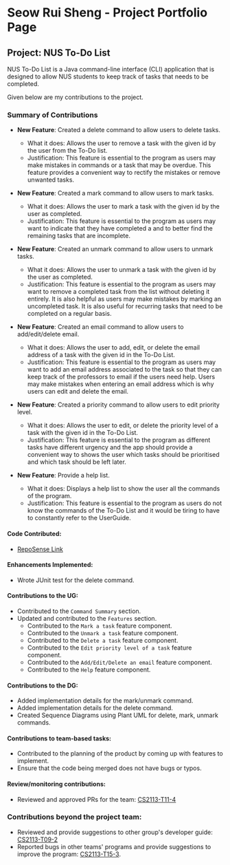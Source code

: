 # Seow Rui Sheng - Project Portfolio Page

## Project: NUS To-Do List
NUS To-Do List is a Java command-line interface (CLI) application that is designed to allow NUS students to keep track
of tasks that needs to be completed.

Given below are my contributions to the project.

### Summary of Contributions

- **New Feature**: Created a delete command to allow users to delete tasks. 
  - What it does: Allows the user to remove a task with the given id by the user from the To-Do list.
  - Justification: This feature is essential to the program as users may make mistakes in commands or a task that may
    be overdue. This feature provides a convenient way to rectify the mistakes or remove unwanted tasks.

- **New Feature**: Created a mark command to allow users to mark tasks.
    - What it does: Allows the user to mark a task with the given id by the user as completed.
    - Justification: This feature is essential to the program as users may want to indicate that they have completed a
      and to better find the remaining tasks that are incomplete.

- **New Feature**: Created an unmark command to allow users to unmark tasks.
    - What it does: Allows the user to unmark a task with the given id by the user as completed.
    - Justification: This feature is essential to the program as users may want to remove a completed task from the list
      without deleting it entirely. It is also helpful as users may make mistakes by marking an uncompleted task. It is 
      also useful for recurring tasks that need to be completed on a regular basis.

- **New Feature**: Created an email command to allow users to add/edit/delete email.
    - What it does: Allows the user to add, edit, or delete the email address of a task with the given id in the To-Do List.
    - Justification: This feature is essential to the program as users may want to add an email address associated to the
      task so that they can keep track of the professors to email if the users need help. Users may make mistakes when
      entering an email address which is why users can edit and delete the email.

- **New Feature**: Created a priority command to allow users to edit priority level.
    - What it does: Allows the user to edit, or delete the priority level of a task with the given id in the To-Do List.
    - Justification: This feature is essential to the program as different tasks have different urgency and the app should
      provide a convenient way to shows the user which tasks should be prioritised and which task should be left later.

- **New Feature**: Provide a help list.
    - What it does: Displays a help list to show the user all the commands of the program.
    - Justification: This feature is essential to the program as users do not know the commands of the To-Do List and it
      would be tiring to have to constantly refer to the UserGuide.


#### Code Contributed:
- [RepoSense Link](https://nus-cs2113-ay2223s2.github.io/tp-dashboard/?search=ruishenggit&breakdown=true&sort=groupTitle%20dsc&sortWithin=title&since=2023-02-17&timeframe=commit&mergegroup=&groupSelect=groupByRepos&checkedFileTypes=docs~functional-code~test-code~other)

#### Enhancements Implemented:
- Wrote JUnit test for the delete command.

#### Contributions to the UG:
- Contributed to the `Command Summary` section.
- Updated and contributed to the `Features` section.
  - Contributed to the `Mark a task` feature component.
  - Contributed to the `Unmark a task` feature component. 
  - Contributed to the `Delete a task` feature component.
  - Contributed to the `Edit priority level of a task` feature component.
  - Contributed to the `Add/Edit/Delete an email` feature component.
  - Contributed to the `Help` feature component.

#### Contributions to the DG:
- Added implementation details for the mark/unmark command.
- Added implementation details for the delete command.
- Created Sequence Diagrams using Plant UML for delete, mark, unmark commands.

#### Contributions to team-based tasks:
- Contributed to the planning of the product by coming up with features to implement.
- Ensure that the code being merged does not have bugs or typos.

#### Review/monitoring contributions:
- Reviewed and approved PRs for the team: [CS2113-T11-4](https://github.com/AY2223S2-CS2113-T11-4/tp/pulls?q=is%3Apr+is%3Aclosed)

### Contributions beyond the project team:
- Reviewed and provide suggestions to other group's developer guide: [CS2113-T09-2](https://github.com/nus-cs2113-AY2223S2/tp/pulls?q=is%3Aopen+is%3Apr+CS2113T-T09-2+)
- Reported bugs in other teams' programs and provide suggestions to improve the program: [CS2113-T15-3](https://github.com/RuiShengGit/ped/issues).
